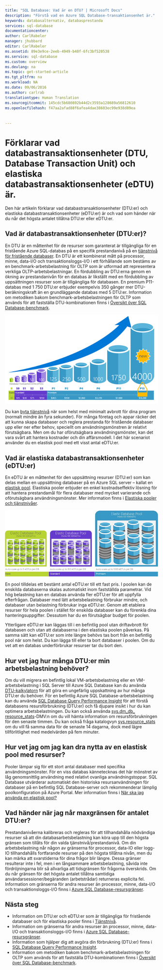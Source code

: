 ```yaml
---
title: "SQL Database: Vad är en DTU? | Microsoft Docs"
description: "Förstå vad en Azure SQL Database-transaktionsenhet är."
keywords: databasalternativ, databasprestanda
services: sql-database
documentationcenter: 
author: CarlRabeler
manager: jhubbard
editor: CarlRabeler
ms.assetid: 89e3e9ce-2eeb-4949-b40f-6fc3bf520538
ms.service: sql-database
ms.custom: overview
ms.devlang: na
ms.topic: get-started-article
ms.tgt_pltfrm: na
ms.workload: NA
ms.date: 09/06/2016
ms.author: carlrab
translationtype: Human Translation
ms.sourcegitcommit: 145cdc5b686692b44d2c3593a128689a56812610
ms.openlocfilehash: f47aa2afad88f6afea4dae38603ec99e938d89ea


---
```

# <a name="explaining-database-transaction-units-dtus-and-elastic-database-transaction-units-edtus"></a>Förklarar vad databastransaktionsenheter (DTU, Database Transaction Unit) och elastiska databastransaktionsenheter (eDTU) är.
Den här artikeln förklarar vad databastransaktionsenheter (DTU:er) och elastiska databastransaktionsenheter (eDTU:er) är och vad som händer när du når det högsta antalet tillåtna DTU:er eller eDTU:er.  

## <a name="what-are-database-transaction-units-dtus"></a>Vad är databastransaktionsenheter (DTU:er)?
En DTU är en måttenhet för de resurser som garanterat är tillgängliga för en fristående Azure SQL-databas på en specifik prestandanivå på en [tjänstnivå för fristående databaser](sql-database-service-tiers.md#standalone-database-service-tiers-and-performance-levels). En DTU är ett kombinerat mått på processor, minne, data-I/O och transaktionsloggs-I/O i ett förhållande som bestäms av en benchmark-arbetsbelastning för OLTP som är utformad att representera verkliga OLTP-arbetsbelastningar. En fördubbling av DTU:erna genom en ökning av prestandanivån för en databas är likställt med en fördubbling av uppsättningen resurser som är tillgängliga för databasen. En premium P11-databas med 1 750 DTU:er erbjuder exempelvis 350 gånger mer DTU-beräkningskraft än en grundläggande databas med 5 DTU:er. Information om metodiken bakom benchmark-arbetsbelastningen för OLTP som används för att fastställa DTU-kombinationen finns i [Översikt över SQL Database-benchmark](sql-database-benchmark-overview.md).

![Introduktion till SQL Database: Fristående databas-DTU:er efter nivå](./media/sql-database-what-is-a-dtu/single_db_dtus.png)

Du kan [byta tjänstnivå](sql-database-scale-up.md) när som helst med minimalt avbrott för dina program (normalt mindre än fyra sekunder). För många företag och appar räcker det att kunna skapa databaser och reglera prestanda för fristående databaser upp eller ner efter behov, speciellt om användningsmönstren är relativt förutsägbara. Men om du har oförutsägbara användningsmönster, kan det vara svårt att hantera kostnader och din affärsmodell. I det här scenariot använder du en elastisk pool med ett visst antal eDTU:er.

## <a name="what-are-elastic-database-transaction-units-edtus"></a>Vad är elastiska databastransaktionsenheter (eDTU:er)
En eDTU är en måttenhet för den uppsättning resurser (DTU:er) som kan delas mellan en uppsättning databaser på en Azure SQL server – kallat en [elastisk pool](sql-database-elastic-pool.md). Elastiska pooler erbjuder en enkel kostnadseffektiv lösning för att hantera prestandamål för flera databaser med mycket varierande och oförutsägbara användningsmönster. Mer information finns i [Elastiska pooler och tjänstnivåer](sql-database-service-tiers.md#elastic-pool-service-tiers-and-performance-in-edtus).

![Introduktion till SQL Database: eDTU:er efter nivå](./media/sql-database-what-is-a-dtu/sqldb_elastic_pools.png)

En pool tilldelas ett bestämt antal eDTU:er till ett fast pris. I poolen kan de enskilda databaserna skalas automatiskt inom fastställda parametrar. Vid hög belastning kan en databas använda fler eDTU:er för att uppfylla efterfrågan. Databaser med lätt arbetsbelastning förbrukar mindre, och databaser utan belastning förbrukar inga eDTU:er. Genom att etablera resurser för hela poolen i stället för enskilda databaser kan du förenkla dina hanteringsuppgifter. Dessutom har du en förutsägbar budget för poolen.

Ytterligare eDTU:er kan läggas till i en befintlig pool utan driftavbrott för databasen och utan att databaserna i den elastiska poolen påverkas. På samma sätt kan eDTU:er som inte längre behövs tas bort från en befintlig pool när som helst. Du kan lägga till eller ta bort databaser i poolen. Om du vet att en databas underförbrukar resurser tar du bort den.

## <a name="how-can-i-determine-the-number-of-dtus-needed-by-my-workload"></a>Hur vet jag hur många DTU:er min arbetsbelastning behöver?
Om du vill migrera en befintlig lokal VM-arbetsbelastning eller en VM-arbetsbelastning i SQL Server till Azure SQL Database kan du använda [DTU-kalkylatorn](http://dtucalculator.azurewebsites.net/) för att göra en ungefärlig uppskattning av hur många DTU:er du behöver. För en befintlig Azure SQL Database-arbetsbelastning kan du använda [SQL Database Query Performance Insight](sql-database-query-performance.md) för att förstå databasens resursförbrukning (DTU:er) och få djupare insikt i hur du kan optimera arbetsbelastningen. Du kan också använda [sys.dm_db_ resource_stats](https://msdn.microsoft.com/library/dn800981.aspx)-DMV:n om du vill hämta information om resursförbrukningen för den senaste timmen. Du kan också fråga katalogvyn [sys.resource_stats](http://msdn.microsoft.com/library/dn269979.aspx) om du vill få samma data för de senaste 14 dagarna, dock med lägre tillförlitlighet med medelvärden på fem minuter.

## <a name="how-do-i-know-if-i-could-benefit-from-an-elastic-pool-of-resources"></a>Hur vet jag om jag kan dra nytta av en elastisk pool med resurser?
Pooler lämpar sig för ett stort antal databaser med specifika användningsmönster. För en viss databas kännetecknas det här mönstret av låg genomsnittlig användning med relativt ovanliga användningstoppar. SQL Database utvärderar automatiskt den historiska resursanvändningen för databaser på en befintlig SQL Database-server och rekommenderar lämplig poolkonfiguration på Azure Portal. Mer information finns i [När ska jag använda en elastisk pool?](sql-database-elastic-pool-guidance.md)

## <a name="what-happens-when-i-hit-my-maximum-dtus"></a>Vad händer när jag når maxgränsen för antalet DTU:er?
Prestandanivåerna kalibreras och regleras för att tillhandahålla nödvändiga resurser så att din databasarbetsbelastning kan köra upp till den högsta gränsen som tillåts för din valda tjänstnivå/prestandanivå. Om din arbetsbelastning når någon av gränserna för processor, data-IO eller logg-IO tillhandahålls fortfarande resurser på den högsta tillåtna nivån, men du kan märka att svarstiderna för dina frågor blir längre. Dessa gränser resulterar inte i fel, men i en långsammare arbetsbelastning, såvida inte fördröjningarna blir så allvarliga att tidsgränsen för frågorna överskrids. Om du når gränsen för det högsta antalet tillåtna samtidiga användarsessioner/begäranden (arbetstrådar) returneras explicita fel. Information om gränserna för andra resurser än processor, minne, data-I/O och transaktionsloggs-I/O finns i [Azure SQL Database-resursgränser](sql-database-resource-limits.md).

## <a name="next-steps"></a>Nästa steg
* Information om DTU:er och eDTU:er som är tillgängliga för fristående databaser och för elastiska pooler finns i [Tjänstnivå](sql-database-service-tiers.md).
* Information om gränserna för andra resurser än processor, minne, data-I/O och transaktionsloggs-I/O finns i [Azure SQL Database-resursgränser](sql-database-resource-limits.md).
* Information som hjälper dig att avgöra din förbrukning (DTU:er) finns i [SQL Database Query Performance Insight](sql-database-query-performance.md).
* Information om metodiken bakom benchmark-arbetsbelastningen för OLTP som används för att fastställa DTU-kombinationen finns i [Översikt över SQL Database-benchmark](sql-database-benchmark-overview.md).



<!--HONumber=Dec16_HO2-->



